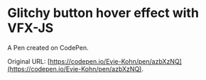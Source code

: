 # Glitchy button hover effect with VFX-JS

A Pen created on CodePen.

Original URL: [https://codepen.io/Evie-Kohn/pen/azbXzNQ](https://codepen.io/Evie-Kohn/pen/azbXzNQ).

